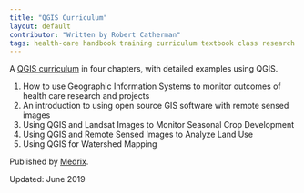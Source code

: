 ```yaml
---
title: "QGIS Curriculum"
layout: default
contributor: "Written by Robert Catherman"
tags: health-care handbook training curriculum textbook class research remote-sensing images raster landsat agriculture analysis land-use crop-development watershed mapping
---
```


A [QGIS curriculum](/curriculum.html) in four chapters, with detailed examples using QGIS.
1. How to use Geographic Information Systems to monitor outcomes of health care research and projects
2. An introduction to using open source GIS software with remote sensed images
3. Using QGIS and Landsat Images to Monitor Seasonal Crop Development
4. Using QGIS and Remote Sensed Images to Analyze Land Use
5. Using QGIS for Watershed Mapping

Published by [Medrix](http://www.medrix.org).

Updated: June 2019
